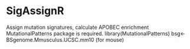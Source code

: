 # SigAssignR
Assign mutation signatures, calculate APOBEC enrichment
MutationalPatterns package is required.
library(MutationalPatterns)
bsg<-BSgenome.Mmusculus.UCSC.mm10 (for mouse)


